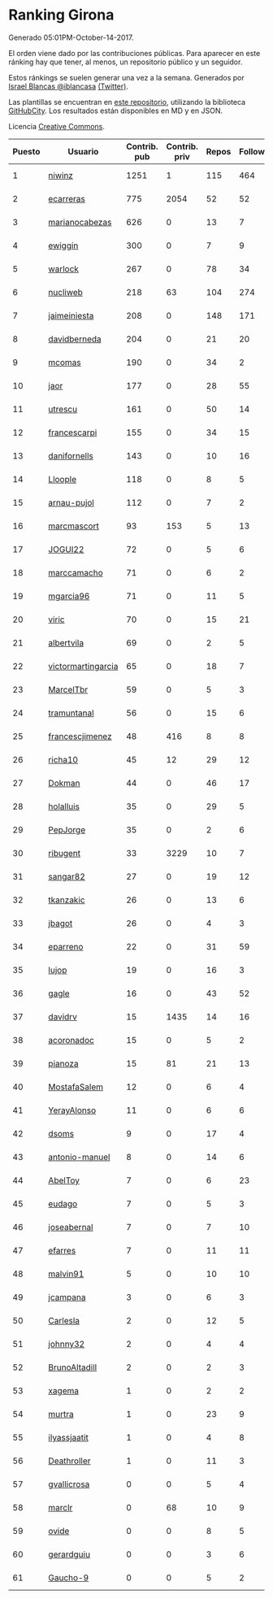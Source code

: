 # Ranking Girona

Generado 05:01PM-October-14-2017.

El orden viene dado por las contribuciones públicas. Para aparecer en este ránking hay que tener, al menos, un repositorio público y un seguidor.

Estos ránkings se suelen generar una vez a la semana. Generados por [Israel Blancas @iblancasa](https://github.com/iblancasa/) [(Twitter)](https://twitter.com/iblancasa).

Las plantillas se encuentran en [este repositorio](https://github.com/iblancasa/GH-Spanish-Ranking), utilizando la biblioteca [GitHubCity](https://github.com/iblancasa/GitHubCity). Los resultados están disponibles en MD y en JSON.

Licencia [Creative Commons](https://creativecommons.org/licenses/by/4.0/).

| Puesto   |  Usuario  | Contrib. pub | Contrib. priv |Repos| Followers | Desde |  Avatar  |
|----------|-----------|--------------|---------------|-----|-----------|-------|----------|
|1|[niwinz](https://github.com/niwinz)|1251|1|115|464|2011-06-11|![niwinz](https://avatars0.githubusercontent.com/u/843689)|
|2|[ecarreras](https://github.com/ecarreras)|775|2054|52|52|2010-06-02|![ecarreras](https://avatars3.githubusercontent.com/u/294235)|
|3|[marianocabezas](https://github.com/marianocabezas)|626|0|13|7|2016-05-10|![marianocabezas](https://avatars0.githubusercontent.com/u/19290459)|
|4|[ewiggin](https://github.com/ewiggin)|300|0|7|9|2011-03-08|![ewiggin](https://avatars1.githubusercontent.com/u/657517)|
|5|[warlock](https://github.com/warlock)|267|0|78|34|2010-02-03|![warlock](https://avatars2.githubusercontent.com/u/194981)|
|6|[nucliweb](https://github.com/nucliweb)|218|63|104|274|2012-01-05|![nucliweb](https://avatars1.githubusercontent.com/u/1307927)|
|7|[jaimeiniesta](https://github.com/jaimeiniesta)|208|0|148|171|2008-03-09|![jaimeiniesta](https://avatars2.githubusercontent.com/u/2629)|
|8|[davidberneda](https://github.com/davidberneda)|204|0|21|20|2012-04-12|![davidberneda](https://avatars0.githubusercontent.com/u/1636163)|
|9|[mcomas](https://github.com/mcomas)|190|0|34|2|2013-05-15|![mcomas](https://avatars3.githubusercontent.com/u/4439719)|
|10|[jaor](https://github.com/jaor)|177|0|28|55|2009-05-04|![jaor](https://avatars3.githubusercontent.com/u/80719)|
|11|[utrescu](https://github.com/utrescu)|161|0|50|14|2012-07-20|![utrescu](https://avatars0.githubusercontent.com/u/2011002)|
|12|[francescarpi](https://github.com/francescarpi)|155|0|34|15|2010-05-26|![francescarpi](https://avatars2.githubusercontent.com/u/287872)|
|13|[danifornells](https://github.com/danifornells)|143|0|10|16|2012-12-03|![danifornells](https://avatars3.githubusercontent.com/u/2950939)|
|14|[Lloople](https://github.com/Lloople)|118|0|8|5|2013-10-11|![Lloople](https://avatars2.githubusercontent.com/u/5665466)|
|15|[arnau-pujol](https://github.com/arnau-pujol)|112|0|7|2|2016-08-28|![arnau-pujol](https://avatars3.githubusercontent.com/u/21292745)|
|16|[marcmascort](https://github.com/marcmascort)|93|153|5|13|2013-02-14|![marcmascort](https://avatars2.githubusercontent.com/u/3595718)|
|17|[JOGUI22](https://github.com/JOGUI22)|72|0|5|6|2013-09-30|![JOGUI22](https://avatars0.githubusercontent.com/u/5580229)|
|18|[marccamacho](https://github.com/marccamacho)|71|0|6|2|2014-04-24|![marccamacho](https://avatars1.githubusercontent.com/u/7396184)|
|19|[mgarcia96](https://github.com/mgarcia96)|71|0|11|5|2014-02-01|![mgarcia96](https://avatars1.githubusercontent.com/u/6561770)|
|20|[viric](https://github.com/viric)|70|0|15|21|2009-03-24|![viric](https://avatars1.githubusercontent.com/u/66664)|
|21|[albertvila](https://github.com/albertvila)|69|0|2|5|2011-03-24|![albertvila](https://avatars0.githubusercontent.com/u/688206)|
|22|[victormartingarcia](https://github.com/victormartingarcia)|65|0|18|7|2011-03-09|![victormartingarcia](https://avatars2.githubusercontent.com/u/659832)|
|23|[MarcelTbr](https://github.com/MarcelTbr)|59|0|5|3|2016-11-18|![MarcelTbr](https://avatars3.githubusercontent.com/u/23552041)|
|24|[tramuntanal](https://github.com/tramuntanal)|56|0|15|6|2010-02-08|![tramuntanal](https://avatars0.githubusercontent.com/u/199462)|
|25|[francescjimenez](https://github.com/francescjimenez)|48|416|8|8|2012-05-30|![francescjimenez](https://avatars0.githubusercontent.com/u/1791741)|
|26|[richa10](https://github.com/richa10)|45|12|29|12|2014-12-06|![richa10](https://avatars3.githubusercontent.com/u/10096428)|
|27|[Dokman](https://github.com/Dokman)|44|0|46|17|2012-09-06|![Dokman](https://avatars1.githubusercontent.com/u/2290904)|
|28|[holalluis](https://github.com/holalluis)|35|0|29|5|2011-09-27|![holalluis](https://avatars1.githubusercontent.com/u/1082644)|
|29|[PepJorge](https://github.com/PepJorge)|35|0|2|6|2013-03-08|![PepJorge](https://avatars1.githubusercontent.com/u/3807514)|
|30|[ribugent](https://github.com/ribugent)|33|3229|10|7|2011-11-08|![ribugent](https://avatars1.githubusercontent.com/u/1180455)|
|31|[sangar82](https://github.com/sangar82)|27|0|19|12|2010-12-15|![sangar82](https://avatars1.githubusercontent.com/u/524030)|
|32|[tkanzakic](https://github.com/tkanzakic)|26|0|13|6|2011-06-29|![tkanzakic](https://avatars0.githubusercontent.com/u/884028)|
|33|[jbagot](https://github.com/jbagot)|26|0|4|3|2015-03-28|![jbagot](https://avatars3.githubusercontent.com/u/11691527)|
|34|[eparreno](https://github.com/eparreno)|22|0|31|59|2008-03-13|![eparreno](https://avatars1.githubusercontent.com/u/3028)|
|35|[lujop](https://github.com/lujop)|19|0|16|3|2011-07-16|![lujop](https://avatars1.githubusercontent.com/u/920260)|
|36|[gagle](https://github.com/gagle)|16|0|43|52|2012-02-17|![gagle](https://avatars0.githubusercontent.com/u/1446052)|
|37|[davidrv](https://github.com/davidrv)|15|1435|14|16|2009-03-09|![davidrv](https://avatars2.githubusercontent.com/u/61644)|
|38|[acoronadoc](https://github.com/acoronadoc)|15|0|5|2|2011-06-01|![acoronadoc](https://avatars2.githubusercontent.com/u/822481)|
|39|[pianoza](https://github.com/pianoza)|15|81|21|13|2013-02-28|![pianoza](https://avatars3.githubusercontent.com/u/3731130)|
|40|[MostafaSalem](https://github.com/MostafaSalem)|12|0|6|4|2016-05-03|![MostafaSalem](https://avatars1.githubusercontent.com/u/19169958)|
|41|[YerayAlonso](https://github.com/YerayAlonso)|11|0|6|6|2012-05-29|![YerayAlonso](https://avatars2.githubusercontent.com/u/1788228)|
|42|[dsoms](https://github.com/dsoms)|9|0|17|4|2011-07-13|![dsoms](https://avatars3.githubusercontent.com/u/912243)|
|43|[antonio-manuel](https://github.com/antonio-manuel)|8|0|14|6|2015-04-09|![antonio-manuel](https://avatars0.githubusercontent.com/u/11867984)|
|44|[AbelToy](https://github.com/AbelToy)|7|0|6|23|2009-10-31|![AbelToy](https://avatars2.githubusercontent.com/u/147130)|
|45|[eudago](https://github.com/eudago)|7|0|5|3|2011-05-25|![eudago](https://avatars2.githubusercontent.com/u/809916)|
|46|[joseabernal](https://github.com/joseabernal)|7|0|7|10|2011-11-23|![joseabernal](https://avatars2.githubusercontent.com/u/1215598)|
|47|[efarres](https://github.com/efarres)|7|0|11|11|2014-03-04|![efarres](https://avatars0.githubusercontent.com/u/6848360)|
|48|[malvin91](https://github.com/malvin91)|5|0|10|10|2014-02-27|![malvin91](https://avatars2.githubusercontent.com/u/6801363)|
|49|[jcampana](https://github.com/jcampana)|3|0|6|3|2012-07-16|![jcampana](https://avatars3.githubusercontent.com/u/1982571)|
|50|[Carlesla](https://github.com/Carlesla)|2|0|12|5|2012-06-18|![Carlesla](https://avatars0.githubusercontent.com/u/1863714)|
|51|[johnny32](https://github.com/johnny32)|2|0|4|4|2013-03-20|![johnny32](https://avatars2.githubusercontent.com/u/3924718)|
|52|[BrunoAltadill](https://github.com/BrunoAltadill)|2|0|2|3|2015-12-29|![BrunoAltadill](https://avatars3.githubusercontent.com/u/16470099)|
|53|[xagema](https://github.com/xagema)|1|0|2|2|2012-05-23|![xagema](https://avatars2.githubusercontent.com/u/1770166)|
|54|[murtra](https://github.com/murtra)|1|0|23|9|2012-06-05|![murtra](https://avatars3.githubusercontent.com/u/1818725)|
|55|[ilyassjaatit](https://github.com/ilyassjaatit)|1|0|4|8|2013-12-06|![ilyassjaatit](https://avatars0.githubusercontent.com/u/6122534)|
|56|[Deathroller](https://github.com/Deathroller)|1|0|11|3|2014-06-18|![Deathroller](https://avatars3.githubusercontent.com/u/7921596)|
|57|[gvallicrosa](https://github.com/gvallicrosa)|0|0|5|4|2012-09-13|![gvallicrosa](https://avatars0.githubusercontent.com/u/2340232)|
|58|[marclr](https://github.com/marclr)|0|68|10|9|2013-02-04|![marclr](https://avatars0.githubusercontent.com/u/3474291)|
|59|[ovide](https://github.com/ovide)|0|0|8|5|2013-02-01|![ovide](https://avatars3.githubusercontent.com/u/3451025)|
|60|[gerardguiu](https://github.com/gerardguiu)|0|0|3|6|2013-10-14|![gerardguiu](https://avatars2.githubusercontent.com/u/5679102)|
|61|[Gaucho-9](https://github.com/Gaucho-9)|0|0|5|2|2014-01-27|![Gaucho-9](https://avatars3.githubusercontent.com/u/6517150)|
